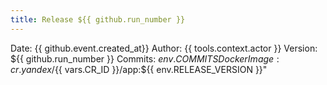 ```yaml
---
title: Release ${{ github.run_number }}
---
```


Date: {{ github.event.created_at}}
Author: {{ tools.context.actor }}
Version: ${{ github.run_number }}
Commits: ${{ env.COMMITS }}
Docker Image: cr.yandex/${{ vars.CR_ID }}/app:${{ env.RELEASE_VERSION }}"
